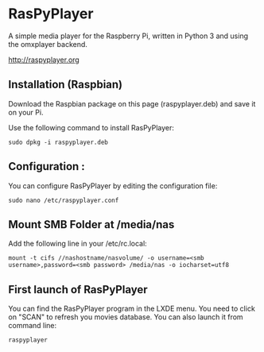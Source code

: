 RasPyPlayer
===========

A simple media player for the Raspberry Pi, written in Python 3 and using the omxplayer backend.

http://raspyplayer.org

Installation (Raspbian)
-----------------------

Download the Raspbian package on this page (raspyplayer.deb) and save it on your Pi. 

Use the following command to install RasPyPlayer:

    sudo dpkg -i raspyplayer.deb

Configuration :
---------------

You can configure RasPyPlayer by editing the configuration file:

    sudo nano /etc/raspyplayer.conf

Mount SMB Folder at /media/nas
--------------------------------

Add the following line in your /etc/rc.local:

    mount -t cifs //nashostname/nasvolume/ -o username=<smb username>,password=<smb password> /media/nas -o iocharset=utf8

First launch of RasPyPlayer
---------------------------

You can find the RasPyPlayer program in the LXDE menu. You need to click on "SCAN" to refresh you movies database. You can also launch it from command line:

    raspyplayer



